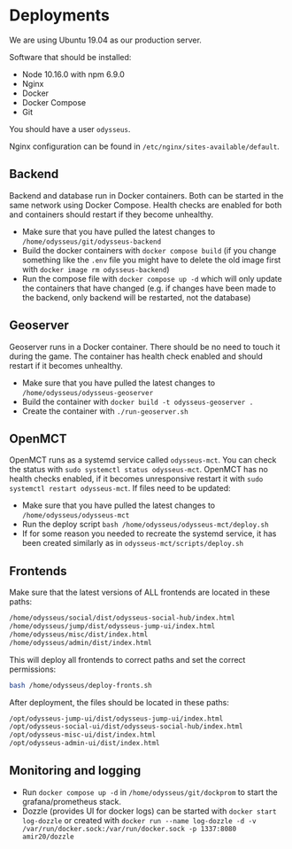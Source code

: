 # Deployments

We are using Ubuntu 19.04 as our production server.

Software that should be installed:
* Node 10.16.0 with npm 6.9.0
* Nginx
* Docker
* Docker Compose
* Git

You should have a user `odysseus`.

Nginx configuration can be found in `/etc/nginx/sites-available/default`.

## Backend
Backend and database run in Docker containers. Both can be started in the same network using Docker Compose. Health checks are enabled for both and containers should restart if they become unhealthy.

* Make sure that you have pulled the latest changes to `/home/odysseus/git/odysseus-backend`
* Build the docker containers with `docker compose build` (if you change something like the `.env` file you might have to delete the old image first with `docker image rm odysseus-backend`)
* Run the compose file with `docker compose up -d` which will only update the containers that have changed (e.g. if changes have been made to the backend, only backend will be restarted, not the database)

## Geoserver
Geoserver runs in a Docker container. There should be no need to touch it during the game. The container has health check enabled and should restart if it becomes unhealthy.

* Make sure that you have pulled the latest changes to `/home/odysseus/odysseus-geoserver`
* Build the container with `docker build -t odysseus-geoserver .`
* Create the container with `./run-geoserver.sh`

## OpenMCT
OpenMCT runs as a systemd service called `odysseus-mct`. You can check the status with `sudo systemctl status odysseus-mct`. OpenMCT has no health checks enabled, if it becomes unresponsive restart it with `sudo systemctl restart odysseus-mct`. If files need to be updated:

* Make sure that you have pulled the latest changes to `/home/odysseus/odysseus-mct`
* Run the deploy script `bash /home/odysseus/odysseus-mct/deploy.sh`
* If for some reason you needed to recreate the systemd service, it has been created similarly as in `odysseus-mct/scripts/deploy.sh`

## Frontends
Make sure that the latest versions of ALL frontends are located in these paths:

```bash
/home/odysseus/social/dist/odysseus-social-hub/index.html
/home/odysseus/jump/dist/odysseus-jump-ui/index.html
/home/odysseus/misc/dist/index.html
/home/odysseus/admin/dist/index.html
```

This will deploy all frontends to correct paths and set the correct permissions:

```bash
bash /home/odysseus/deploy-fronts.sh
```

After deployment, the files should be located in these paths:

```bash
/opt/odysseus-jump-ui/dist/odysseus-jump-ui/index.html
/opt/odysseus-social-ui/dist/odysseus-social-hub/index.html
/opt/odysseus-misc-ui/dist/index.html
/opt/odysseus-admin-ui/dist/index.html
```

## Monitoring and logging
* Run `docker compose up -d` in `/home/odysseus/git/dockprom` to start the grafana/prometheus stack.
* Dozzle (provides UI for docker logs) can be started with `docker start log-dozzle` or created with `docker run --name log-dozzle -d -v /var/run/docker.sock:/var/run/docker.sock -p 1337:8080 amir20/dozzle`

